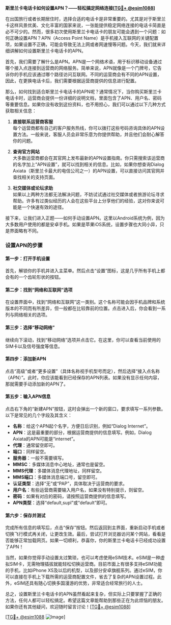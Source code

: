 **斯里兰卡电话卡如何设置APN？——轻松搞定网络连接[[TG💪+ @esim1088](https://t.me/s/esim1088)]**

在出国旅行或者长期居住时，选择合适的电话卡是非常重要的。尤其是对于斯里兰卡这样风景优美、文化丰富的国家来说，一张能提供稳定网络连接的电话卡简直是必不可少的。然而，很多初次使用斯里兰卡电话卡的朋友可能会遇到一个问题：如何正确设置APN？APN（Access Point Name）是手机接入互联网的关键配置项，如果设置不正确，可能会导致无法上网或者网速慢等问题。今天，我们就来详细讲解如何设置斯里兰卡电话卡的APN。

首先，我们需要了解什么是APN。APN是一个网络术语，用于标识移动设备通过哪个接入点连接到运营商的网络服务。简单来说，APN就像是一个门牌号，它告诉你的手机应该通过哪个路径访问互联网。不同的运营商会有不同的APN设置，因此，在更换电话卡后，我们需要根据运营商提供的信息进行配置。

那么，如何找到适合斯里兰卡电话卡的APN呢？通常情况下，当你购买斯里兰卡电话卡时，运营商会提供一份详细的说明文档，里面包含了APN、用户名、密码等重要信息。如果你没有收到这份资料，也不用担心，我们可以通过以下几种方式获取相关信息：

1. **直接联系运营商客服**  
   每个运营商都有自己的客户服务热线，你可以拨打这些号码咨询具体的APN设置方法。一般来说，客服人员会非常乐意为你提供帮助，并且他们会耐心解答你的问题。

2. **查询官方网站**  
   大多数运营商都会在其官网上发布最新的APN设置指南。你只需搜索该运营商的名字加上“APN设置”，就可以找到相关的信息。比如，如果你想查询Dialog Axiata（斯里兰卡最大的电信公司之一）的APN设置，可以直接访问其官网并查找相关的支持页面。

3. **社交媒体或论坛求助**  
   如果以上两种方法都无法解决问题，不妨试试通过社交媒体或者旅游论坛寻求帮助。许多有过类似经历的人会在这些平台上分享他们的经验，这对你来说可能是一个快速有效的途径。

接下来，让我们进入正题——如何手动设置APN。这里以Android系统为例，因为大多数用户使用的都是安卓手机。如果是苹果iOS系统，设置步骤也大同小异，只是界面略有不同。

### 设置APN的步骤

#### 第一步：打开手机设置
首先，解锁你的手机并进入主菜单。然后点击“设置”图标，这是几乎所有手机上都会有的一个齿轮形状的按钮。

#### 第二步：找到“网络和互联网”选项
在设置界面中，找到“网络和互联网”这一类别。这个名称可能会因手机品牌和系统版本的不同而有所差异，但一般都在比较靠前的位置。点击进入后，你会看到一系列与网络相关的选项。

#### 第三步：选择“移动网络”
继续向下滚动，找到“移动网络”选项并点击它。在这里，你可以查看当前使用的SIM卡以及信号强度等信息。

#### 第四步：添加新APN
点击“高级”或者“更多设置”（具体名称视手机型号而定），然后选择“接入点名称（APN）”。此时，你应该能看到已经保存的APN列表。如果没有显示任何内容，那就需要手动添加新的APN了。

#### 第五步：输入APN信息
点击右下角的“新建APN”按钮，这时会弹出一个新的窗口，要求填写一系列参数。以下是常见的几个字段及其含义：

- **名称**：给这个APN起个名字，方便日后识别，例如“Dialog Internet”。
- **APN**：这是最重要的部分，根据运营商提供的信息填写。例如，Dialog Axiata的APN可能是“internet”。
- **代理**：通常留空即可。
- **端口**：同样留空。
- **服务器**：一般不需要填写。
- **MMSC**：多媒体消息中心地址，通常也是留空。
- **MMS代理**：多媒体消息代理地址，同样留空。
- **MMS端口**：多媒体消息端口号，留空即可。
- **认证类型**：选择“无”或“PAP”，具体取决于运营商的要求。
- **用户名**：有些运营商需要输入用户名，如果没有特别提示，则留空。
- **密码**：如果有对应的密码，请按照运营商提供的信息填写。
- **APN类型**：选择“default,supl”或“default”即可。

#### 第六步：保存并测试
完成所有信息的填写后，点击“保存”按钮。然后返回到主界面，重新启动手机或者切换飞行模式再关闭，让更改生效。最后，尝试打开浏览器访问某个网站，看看是否能够正常加载网页。如果一切顺利，恭喜你，你的斯里兰卡电话卡已经成功设置了APN！

当然，如果你觉得手动设置太过繁琐，也可以考虑使用eSIM技术。eSIM是一种虚拟SIM卡，无需物理插拔就能轻松切换运营商。目前市面上有很多支持eSIM功能的手机，比如iPhone XS及以后的机型，以及部分安卓旗舰系列。通过eSIM，你可以直接在手机上下载所需的运营商配置文件，省去了复杂的APN设置过程。此外，eSIM还具有随心切换多国漫游的优势，非常适合经常旅行的人士。

总之，设置斯里兰卡电话卡的APN虽然看起来复杂，但实际上只要掌握了正确的方法，任何人都可以轻松搞定。希望这篇文章能帮助到那些正在为此烦恼的朋友。如果你还有其他疑问，欢迎随时留言讨论！[[TG💪+ @esim1088](https://t.me/s/esim1088)]

[[TG💪+ @esim1088](https://t.me/s/esim1088) ![Image](https://i.postimg.cc/4NQfJmqS/Snipaste-2025-05-13-00-14-12.png)]